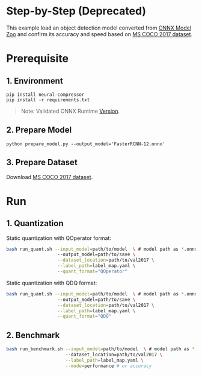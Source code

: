 # Step-by-Step (Deprecated)

This example load an object detection model converted from [ONNX Model Zoo](https://github.com/onnx/models) and confirm its accuracy and speed based on [MS COCO 2017 dataset](https://cocodataset.org/#download).

# Prerequisite

## 1. Environment

```shell
pip install neural-compressor
pip install -r requirements.txt
```

> Note: Validated ONNX Runtime [Version](/docs/source/installation_guide.md#validated-software-environment).

## 2. Prepare Model

```shell
python prepare_model.py --output_model='FasterRCNN-12.onnx'
```

## 3. Prepare Dataset

Download [MS COCO 2017 dataset](https://cocodataset.org/#download).

# Run

## 1. Quantization

Static quantization with QOperator format:

```bash
bash run_quant.sh --input_model=path/to/model  \ # model path as *.onnx
                   --output_model=path/to/save \
                   --dataset_location=path/to/val2017 \
                   --label_path=label_map.yaml \
                   --quant_format="QOperator"
```

Static quantization with QDQ format:

```bash
bash run_quant.sh --input_model=path/to/model  \ # model path as *.onnx
                   --output_model=path/to/save \
                   --dataset_location=path/to/val2017 \
                   --label_path=label_map.yaml \
                   --quant_format="QDQ"
```

## 2. Benchmark

```bash
bash run_benchmark.sh --input_model=path/to/model  \ # model path as *.onnx
                      --dataset_location=path/to/val2017 \
                      --label_path=label_map.yaml \
                      --mode=performance # or accuracy
```
